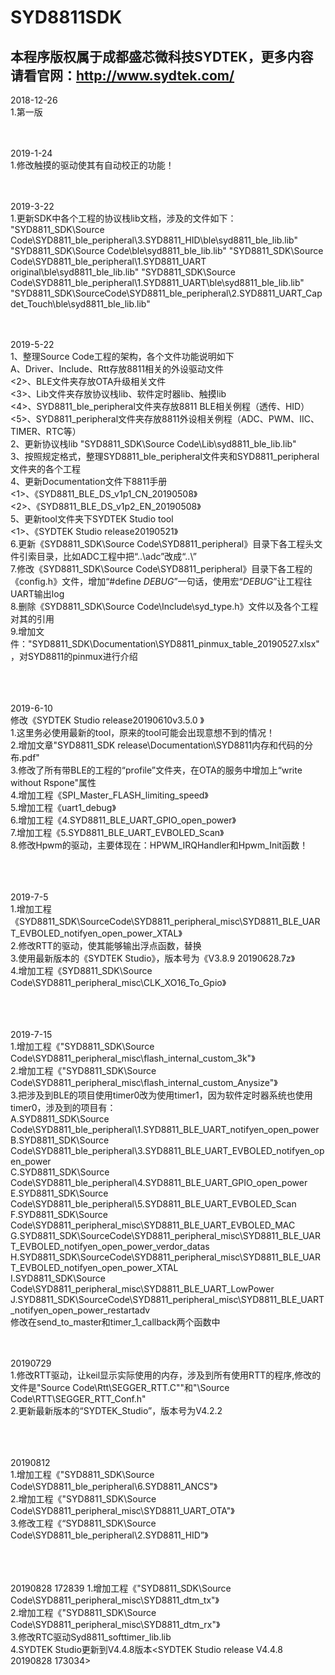 # SYD8811SDK  
## 本程序版权属于成都盛芯微科技SYDTEK，更多内容请看官网：<a href="http://www.sydtek.com/" title="Title">http://www.sydtek.com/</a>

2018-12-26  
1.第一版
<br/><br/><br/>

2019-1-24  
1.修改触摸的驱动使其有自动校正的功能！
<br/><br/><br/>

2019-3-22  
1.更新SDK中各个工程的协议栈lib文档，涉及的文件如下：
"SYD8811_SDK\Source Code\SYD8811_ble_peripheral\3.SYD8811_HID\ble\syd8811_ble_lib.lib"
"SYD8811_SDK\Source Code\ble\syd8811_ble_lib.lib"
"SYD8811_SDK\Source Code\SYD8811_ble_peripheral\1.SYD8811_UART original\ble\syd8811_ble_lib.lib"
"SYD8811_SDK\Source Code\SYD8811_ble_peripheral\1.SYD8811_UART\ble\syd8811_ble_lib.lib"
"SYD8811_SDK\SourceCode\SYD8811_ble_peripheral\2.SYD8811_UART_Capdet_Touch\ble\syd8811_ble_lib.lib"
<br/><br/><br/>

2019-5-22  
1、整理Source Code工程的架构，各个文件功能说明如下  
A、Driver、Include、Rtt存放8811相关的外设驱动文件  
<2>、BLE文件夹存放OTA升级相关文件  
<3>、Lib文件夹存放协议栈lib、软件定时器lib、触摸lib  
<4>、SYD8811_ble_peripheral文件夹存放8811 BLE相关例程（透传、HID）  
<5>、SYD8811_peripheral文件夹存放8811外设相关例程（ADC、PWM、IIC、TIMER、RTC等）  
2、更新协议栈lib    "SYD8811_SDK\Source Code\Lib\syd8811_ble_lib.lib"    
3、按照规定格式，整理SYD8811_ble_peripheral文件夹和SYD8811_peripheral文件夹的各个工程  
4、更新Documentation文件下8811手册  
<1>、《SYD8811_BLE_DS_v1p1_CN_20190508》  
<2>、《SYD8811_BLE_DS_v1p2_EN_20190508》  
5、更新tool文件夹下SYDTEK Studio tool  
<1>、《SYDTEK Studio release20190521》  
6.更新《SYD8811_SDK\Source Code\SYD8811_peripheral》目录下各工程头文件引索目录，比如ADC工程中把“..\adc”改成“..\”  
7.修改《SYD8811_SDK\Source Code\SYD8811_peripheral》目录下各工程的《config.h》文件，增加“#define _DEBUG_”一句话，使用宏“_DEBUG_”让工程往UART输出log  
8.删除《SYD8811_SDK\Source Code\Include\syd_type.h》文件以及各个工程对其的引用  
9.增加文件："SYD8811_SDK\Documentation\SYD8811_pinmux_table_20190527.xlsx"，对SYD8811的pinmux进行介绍   
<br/><br/><br/>

2019-6-10   
修改《SYDTEK Studio  release20190610v3.5.0 》  
1.这里务必使用最新的tool，原来的tool可能会出现意想不到的情况！  
2.增加文章"SYD8811_SDK release\Documentation\SYD8811内存和代码的分布.pdf"  
3.修改了所有带BLE的工程的“profile”文件夹，在OTA的服务中增加上“write without Rspone"属性  
4.增加工程《SPI_Master_FLASH_limiting_speed》  
5.增加工程《uart1_debug》  
6.增加工程《4.SYD8811_BLE_UART_GPIO_open_power》  
7.增加工程《5.SYD8811_BLE_UART_EVBOLED_Scan》  
8.修改Hpwm的驱动，主要体现在：HPWM_IRQHandler和Hpwm_Init函数！       
<br/><br/><br/>

2019-7-5  
1.增加工程《SYD8811_SDK\SourceCode\SYD8811_peripheral_misc\SYD8811_BLE_UART_EVBOLED_notifyen_open_power_XTAL》  
2.修改RTT的驱动，使其能够输出浮点函数，替换         
3.使用最新版本的《SYDTEK Studio》，版本号为《V3.8.9 20190628.7z》  
4.增加工程《SYD8811_SDK\Source Code\SYD8811_peripheral_misc\CLK_XO16_To_Gpio》  
<br/><br/><br/>

2019-7-15  
1.增加工程《"SYD8811_SDK\Source Code\SYD8811_peripheral_misc\flash_internal_custom_3k"》  
2.增加工程《"SYD8811_SDK\Source Code\SYD8811_peripheral_misc\flash_internal_custom_Anysize"》  
3.把涉及到BLE的项目使用timer0改为使用timer1，因为软件定时器系统也使用timer0，涉及到的项目有：  
A.SYD8811_SDK\Source Code\SYD8811_ble_peripheral\1.SYD8811_BLE_UART_notifyen_open_power  
B.SYD8811_SDK\Source Code\SYD8811_ble_peripheral\3.SYD8811_BLE_UART_EVBOLED_notifyen_open_power  
C.SYD8811_SDK\Source Code\SYD8811_ble_peripheral\4.SYD8811_BLE_UART_GPIO_open_power  
E.SYD8811_SDK\Source Code\SYD8811_ble_peripheral\5.SYD8811_BLE_UART_EVBOLED_Scan  
F.SYD8811_SDK\Source Code\SYD8811_peripheral_misc\SYD8811_BLE_UART_EVBOLED_MAC  
G.SYD8811_SDK\SourceCode\SYD8811_peripheral_misc\SYD8811_BLE_UART_EVBOLED_notifyen_open_power_verdor_datas  
H.SYD8811_SDK\SourceCode\SYD8811_peripheral_misc\SYD8811_BLE_UART_EVBOLED_notifyen_open_power_XTAL  
I.SYD8811_SDK\Source Code\SYD8811_peripheral_misc\SYD8811_BLE_UART_LowPower  
J.SYD8811_SDK\SourceCode\SYD8811_peripheral_misc\SYD8811_BLE_UART_notifyen_open_power_restartadv   
修改在send_to_master和timer_1_callback两个函数中
<br/><br/><br/>

20190729  
1.修改RTT驱动，让keil显示实际使用的内存，涉及到所有使用RTT的程序,修改的文件是"Source Code\Rtt\SEGGER_RTT.C""和"\Source Code\RTT\SEGGER_RTT_Conf.h"  
2.更新最新版本的“SYDTEK_Studio”，版本号为V4.2.2  
<br/><br/><br/>

20190812  
1.增加工程《"SYD8811_SDK\Source Code\SYD8811_ble_peripheral\6.SYD8811_ANCS"》    
2.增加工程《"SYD8811_SDK\Source Code\SYD8811_peripheral_misc\SYD8811_UART_OTA"》    
3.修改工程《“SYD8811_SDK\Source Code\SYD8811_ble_peripheral\2.SYD8811_HID”》  
<br/><br/><br/>



20190828 172839
1.增加工程《"SYD8811_SDK\Source Code\SYD8811_peripheral_misc\SYD8811_dtm_tx"》    
2.增加工程《"SYD8811_SDK\Source Code\SYD8811_peripheral_misc\SYD8811_dtm_rx"》  
3.修改RTC驱动Syd8811_softtimer_lib.lib   
4.SYDTEK Studio更新到V4.4.8版本<SYDTEK Studio  release V4.4.8 20190828 173034>   
<br/><br/><br/>
